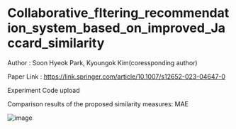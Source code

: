 # Collaborative_fltering_recommendation_system_based_on_improved_Jaccard_similarity
Author : Soon Hyeok Park, Kyoungok Kim(coressponding author)

Paper Link : https://link.springer.com/article/10.1007/s12652-023-04647-0

Experiment Code upload

Comparison results of the proposed similarity measures: MAE

![image](https://github.com/soonhp/Collaborative_fltering_recommendation_system_based_on_improved_Jaccard_similarity/assets/73877159/a21ce9c5-f95c-42db-9071-b74885825167)
